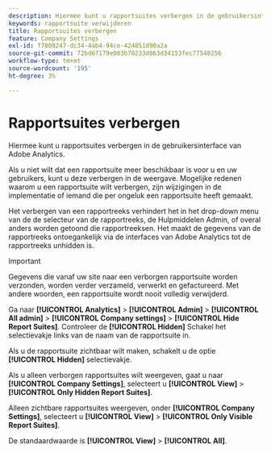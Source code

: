 ```yaml
---
description: Hiermee kunt u rapportsuites verbergen in de gebruikersinterface van Adobe Analytics.
keywords: rapportsuite verwijderen
title: Rapportsuites verbergen
feature: Company Settings
exl-id: f7809247-dc34-4ab4-94ce-424051d90a2a
source-git-commit: 72bd67179e003b70233d863d34153fec77548256
workflow-type: tm+mt
source-wordcount: '195'
ht-degree: 3%

---
```


# Rapportsuites verbergen

Hiermee kunt u rapportsuites verbergen in de gebruikersinterface van Adobe Analytics.

Als u niet wilt dat een rapportsuite meer beschikbaar is voor u en uw gebruikers, kunt u deze verbergen in de weergave. Mogelijke redenen waarom u een rapportsuite wilt verbergen, zijn wijzigingen in de implementatie of iemand die per ongeluk een rapportsuite heeft gemaakt.

Het verbergen van een rapportreeks verhindert het in het drop-down menu van de de selecteur van de rapportreeks, de Hulpmiddelen Admin, of overal anders worden getoond die rapportreeksen. Het maakt de gegevens van de rapportreeks ontoegankelijk via de interfaces van Adobe Analytics tot de rapportreeks unhidden is.

>[!IMPORTANT]
>
>Gegevens die vanaf uw site naar een verborgen rapportsuite worden verzonden, worden verder verzameld, verwerkt en gefactureerd. Met andere woorden, een rapportsuite wordt nooit volledig verwijderd.

Ga naar **[!UICONTROL Analytics]** > **[!UICONTROL Admin]** > **[!UICONTROL All admin]** > **[!UICONTROL Company settings]** > **[!UICONTROL Hide Report Suites]**. Controleer de **[!UICONTROL Hidden]** Schakel het selectievakje links van de naam van de rapportsuite in.

Als u de rapportsuite zichtbaar wilt maken, schakelt u de optie **[!UICONTROL Hidden]** selectievakje.

Als u alleen verborgen rapportsuites wilt weergeven, gaat u naar **[!UICONTROL Company Settings]**, selecteert u **[!UICONTROL View]** > **[!UICONTROL Only Hidden Report Suites]**.

Alleen zichtbare rapportsuites weergeven, onder **[!UICONTROL Company Settings]**, selecteert u **[!UICONTROL View]** > **[!UICONTROL Only Visible Report Suites]**.

De standaardwaarde is **[!UICONTROL View]** > **[!UICONTROL All]**.
